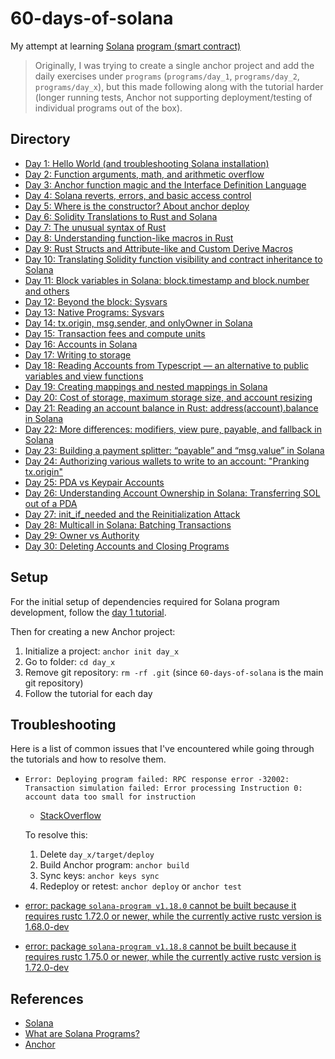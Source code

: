 # 60-days-of-solana

My attempt at learning [Solana](https://solana.com/) [program (smart contract)](https://solana.com/docs/core/programs)

> Originally, I was trying to create a single anchor project and add the daily exercises under `programs` (`programs/day_1`, `programs/day_2`, `programs/day_x`), but this made following along with the tutorial harder (longer running tests, Anchor not supporting deployment/testing of individual programs out of the box).

## Directory

- [Day 1: Hello World (and troubleshooting Solana installation)](day_01/README.md)
- [Day 2: Function arguments, math, and arithmetic overflow](day_02/README.md)
- [Day 3: Anchor function magic and the Interface Definition Language](day_03/README.md)
- [Day 4: Solana reverts, errors, and basic access control](day_04/README.md)
- [Day 5: Where is the constructor? About anchor deploy](day_05/README.md)
- [Day 6: Solidity Translations to Rust and Solana](day_06/README.md)
- [Day 7: The unusual syntax of Rust](day_07/README.md)
- [Day 8: Understanding function-like macros in Rust](day_08/README.md)
- [Day 9: Rust Structs and Attribute-like and Custom Derive Macros](day_09/README.md)
- [Day 10: Translating Solidity function visibility and contract inheritance to Solana](day_10/README.md)
- [Day 11: Block variables in Solana: block.timestamp and block.number and others](day_11/README.md)
- [Day 12: Beyond the block: Sysvars](day_12/README.md)
- [Day 13: Native Programs: Sysvars](day_13/README.md)
- [Day 14: tx.origin, msg.sender, and onlyOwner in Solana](day_14/README.md)
- [Day 15: Transaction fees and compute units](day_15/README.md)
- [Day 16: Accounts in Solana](day_16/README.md)
- [Day 17: Writing to storage](day_17/README.md)
- [Day 18: Reading Accounts from Typescript — an alternative to public variables and view functions](day_18/README.md)
- [Day 19: Creating mappings and nested mappings in Solana](day_19/README.md)
- [Day 20: Cost of storage, maximum storage size, and account resizing](day_20/README.md)
- [Day 21: Reading an account balance in Rust: address(account).balance in Solana](day_21/README.md)
- [Day 22: More differences: modifiers, view pure, payable, and fallback in Solana](day_22/README.md)
- [Day 23: Building a payment splitter: “payable” and “msg.value” in Solana](day_23/README.md)
- [Day 24: Authorizing various wallets to write to an account: "Pranking tx.origin"](day_24/README.md)
- [Day 25: PDA vs Keypair Accounts](day_25/README.md)
- [Day 26: Understanding Account Ownership in Solana: Transferring SOL out of a PDA](day_26/README.md)
- [Day 27: init_if_needed and the Reinitialization Attack](day_27/README.md)
- [Day 28: Multicall in Solana: Batching Transactions](day_28/README.md)
- [Day 29: Owner vs Authority](day_29/README.md)
- [Day 30: Deleting Accounts and Closing Programs](day_30/README.md)

## Setup

For the initial setup of dependencies required for Solana program development, follow the [day 1 tutorial](day_1/README.md).

Then for creating a new Anchor project:

1. Initialize a project: `anchor init day_x`
2. Go to folder: `cd day_x`
3. Remove git repository: `rm -rf .git` (since `60-days-of-solana` is the main git repository)
4. Follow the tutorial for each day

## Troubleshooting

Here is a list of common issues that I've encountered while going through the tutorials and how to resolve them.

- `Error: Deploying program failed: RPC response error -32002: Transaction simulation failed: Error processing Instruction 0: account data too small for instruction`

  - [StackOverflow](https://stackoverflow.com/questions/71267943/solana-deploy-account-data-too-small-for-instruction)

  To resolve this:

  1.  Delete `day_x/target/deploy`
  2.  Build Anchor program: `anchor build`
  3.  Sync keys: `anchor keys sync`
  4.  Redeploy or retest: `anchor deploy` or `anchor test`

- [error: package `solana-program v1.18.0` cannot be built because it requires rustc 1.72.0 or newer, while the currently active rustc version is 1.68.0-dev](https://github.com/solana-labs/solana/issues/34987)
- [error: package `solana-program v1.18.8` cannot be built because it requires rustc 1.75.0 or newer, while the currently active rustc version is 1.72.0-dev](https://stackoverflow.com/questions/78214388/error-could-not-find-solana-cargo-build-sbf-in-registry-crates-io-with-vers)

## References

- [Solana](https://solana.com/)
- [What are Solana Programs?](https://solana.com/docs/core/programs)
- [Anchor](https://www.anchor-lang.com/)
